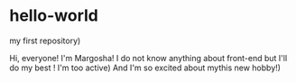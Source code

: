 # hello-world
my first repository)

Hi, everyone!
I'm Margosha! I do not know anything about front-end but I'll do my best !
I'm too active) And I'm so  excited about mythis new hobby!)
